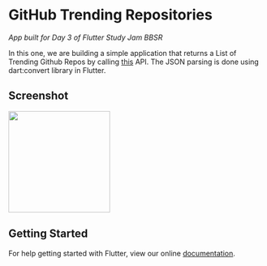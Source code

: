 # GitHub Trending Repositories 

*App built for Day 3 of Flutter Study Jam BBSR* <br>

In this one, we are building a simple application that returns a List of Trending Github Repos by calling [this](https://github.com/huchenme/github-trending-api) API. The JSON parsing is done using dart:convert library in Flutter. 


## Screenshot 
<img src="https://github.com/PoojaB26/GithubTrendingRepos-Flutter/blob/master/1.png" width="200">

## Getting Started

For help getting started with Flutter, view our online
[documentation](https://flutter.io/).
